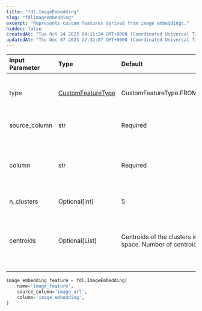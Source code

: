 ```yaml
---
title: "fdl.ImageEmbedding"
slug: "fdlimageembedding"
excerpt: "Represents custom features derived from image embeddings."
hidden: false
createdAt: "Tue Oct 24 2023 04:11:24 GMT+0000 (Coordinated Universal Time)"
updatedAt: "Thu Dec 07 2023 22:32:07 GMT+0000 (Coordinated Universal Time)"
---
```

| Input Parameter | Type                                      | Default                                                                                    | Description                                                                                |
| :-------------- | :---------------------------------------- | :----------------------------------------------------------------------------------------- | :----------------------------------------------------------------------------------------- |
| type            | [CustomFeatureType](fdlcustomfeaturetype) | CustomFeatureType.FROM_IMAGE_EMBEDDING                                                     | Indicates this feature is derived from an image embedding.                                 |
| source_column   | str                                       | Required                                                                                   | URL where image data is stored                                                             |
| column          | str                                       | Required                                                                                   | Specifies the column name where embeddings corresponding to source_col are stored.         |
| n_clusters      | Optional[int]                             | 5                                                                                          | The number of clusters                                                                     |
| centroids       | Optional[List]                            | Centroids of the clusters in the embedded space. Number of centroids equal to `n_clusters` | Centroids of the clusters in the embedded space. Number of centroids equal to `n_clusters` |

```python Usage
image_embedding_feature = fdl.ImageEmbedding(
    name='image_feature',
    source_column='image_url',
    column='image_embedding',
)
```
